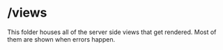 # /views

This folder houses all of the server side views that get rendered. Most of them are shown when errors happen.
